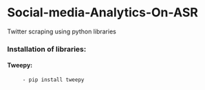 # Social-media-Analytics-On-ASR

Twitter scraping using python libraries

### Installation of libraries:

#### Tweepy:
    
         - pip install tweepy
